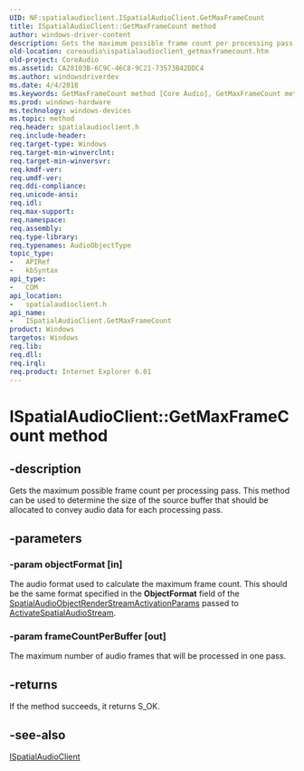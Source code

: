 ```yaml
---
UID: NF:spatialaudioclient.ISpatialAudioClient.GetMaxFrameCount
title: ISpatialAudioClient::GetMaxFrameCount method
author: windows-driver-content
description: Gets the maximum possible frame count per processing pass. This method can be used to determine the size of the source buffer that should be allocated to convey audio data for each processing pass.
old-location: coreaudio\ispatialaudioclient_getmaxframecount.htm
old-project: CoreAudio
ms.assetid: CA28103B-6C9C-46C8-9C21-73573B42DDC4
ms.author: windowsdriverdev
ms.date: 4/4/2018
ms.keywords: GetMaxFrameCount method [Core Audio], GetMaxFrameCount method [Core Audio], ISpatialAudioClient interface, GetMaxFrameCount,ISpatialAudioClient.GetMaxFrameCount, ISpatialAudioClient, ISpatialAudioClient interface [Core Audio], GetMaxFrameCount method, ISpatialAudioClient::GetMaxFrameCount, coreaudio.ispatialaudioclient_getmaxframecount, spatialaudioclient/ISpatialAudioClient::GetMaxFrameCount
ms.prod: windows-hardware
ms.technology: windows-devices
ms.topic: method
req.header: spatialaudioclient.h
req.include-header: 
req.target-type: Windows
req.target-min-winverclnt: 
req.target-min-winversvr: 
req.kmdf-ver: 
req.umdf-ver: 
req.ddi-compliance: 
req.unicode-ansi: 
req.idl: 
req.max-support: 
req.namespace: 
req.assembly: 
req.type-library: 
req.typenames: AudioObjectType
topic_type:
-	APIRef
-	kbSyntax
api_type:
-	COM
api_location:
-	spatialaudioclient.h
api_name:
-	ISpatialAudioClient.GetMaxFrameCount
product: Windows
targetos: Windows
req.lib: 
req.dll: 
req.irql: 
req.product: Internet Explorer 6.01
---
```


# ISpatialAudioClient::GetMaxFrameCount method


## -description


Gets the maximum possible frame count per processing pass. This method can be used to determine the size of the source buffer that should be allocated to convey audio data for each processing pass.


## -parameters




### -param objectFormat [in]

The audio format used to calculate the maximum frame count. This should be the same format specified in the <b>ObjectFormat</b> field of the <a href="https://msdn.microsoft.com/DD27FDE1-3B4B-4C11-A980-15AF60A3A75B">SpatialAudioObjectRenderStreamActivationParams</a> passed to  <a href="https://msdn.microsoft.com/CBBB5A62-D342-4FB7-890C-9FE37949CC07">ActivateSpatialAudioStream</a>.


### -param frameCountPerBuffer [out]

The maximum number of audio frames that will be processed in one pass.


## -returns



If the method succeeds, it returns S_OK.




## -see-also




<a href="https://msdn.microsoft.com/950778D4-79FE-4222-951F-5A456A633124">ISpatialAudioClient</a>
 

 

